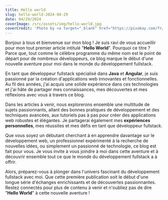 ```yaml
---
title: Hello world
slug: hello-world-2024-04-29
date: 04/29/2024
coverImage: /src/assets/img/hello-world.jpg
coverCredit: 'Photo by <a target="_blank" href="https://pixabay.com/fr/users/pexels-2286921/?utm_source=link-attribution&utm_medium=referral&utm_campaign=image&utm_content=1867285">Pexels</a> on <a target="_blank" href="https://pixabay.com/fr//?utm_source=link-attribution&utm_medium=referral&utm_campaign=image&utm_content=1867285">Pixabay</a>'
---
```


Bonjour à tous et bienvenue sur mon blog ! Je suis ravi de vous accueillir pour mon tout premier article intitulé "**Hello World**". Pourquoi ce titre ? Parce que, tout comme le célèbre programme du même nom est le point de départ pour de nombreux développeurs, ce blog marque le début d'une nouvelle aventure pour moi dans le monde du développement fullstack.

En tant que développeur fullstack spécialisé dans **Java** et **Angular**, je suis passionné par la création d'applications web innovantes et fonctionnelles. Au fil des années, j'ai acquis une solide expérience dans ces technologies et j'ai hâte de partager mes connaissances, mes découvertes et mes réflexions avec vous à travers ce blog.

Dans les articles à venir, nous explorerons ensemble une multitude de sujets passionnants, allant des bonnes pratiques de développement et des techniques avancées, aux tutoriels pas à pas pour créer des applications web robustes et élégantes. Je partagerai également mes **expériences personnelles**, mes réussites et mes défis en tant que développeur fullstack.

Que vous soyez un débutant cherchant à en apprendre davantage sur le développement web, un professionnel expérimenté à la recherche de nouvelles idées, ou simplement un passionné de technologie, ce blog est fait pour vous. Je vous invite à vous joindre à moi dans cette aventure et à découvrir ensemble tout ce que le monde du développement fullstack a à offrir.

Alors, préparez-vous à plonger dans l'univers fascinant du développement fullstack avec moi. Que cette première publication soit le début d'une longue série d'échanges enrichissants et de découvertes passionnantes. Restez connectés pour plus de contenu à venir et n'oubliez pas de dire "**Hello World**" à cette nouvelle aventure !
